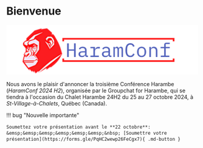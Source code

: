 # Bienvenue
![image](assets/HaramConf-light.png)

Nous avons le plaisir d'annoncer la troisième Conférence Harambe (*HaramConf 2024 H2*), organisée par le Groupchat for Harambe, qui se tiendra à l'occasion du Chalet Harambe 24H2 du 25 au 27 octobre 2024, à *St-Village-à-Chalets*, Québec (Canada).


!!! bug "Nouvelle importante"

    Soumettez votre présentation avant le **22 octobre**: &emsp;&emsp;&emsp;&emsp;&emsp;&emsp;&nbsp; [Soumettre votre présentation](https://forms.gle/PqHC2wewp26FeCgx7){ .md-button }
